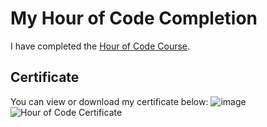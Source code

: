 # My Hour of Code Completion

I have completed the [Hour of Code Course](https://studio.code.org/projects/spritelab/T0Y32jNIlzehP_G_wcb65sv54mpE0PsG0zcYlVpo_3A).

## Certificate

You can view or download my certificate below:
![image](https://github.com/user-attachments/assets/5a2a5019-eb68-45ba-ac41-1a080f9f6491)
![Hour of Code Certificate](![image](https://github.com/Soha1113/Hour-of-Code/blob/main/sohajpg.jpg)
)
